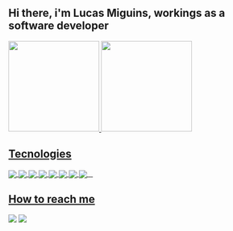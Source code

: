 ## Hi there, i'm Lucas Miguins, workings as a software developer
 <div>
  <a href="https://github.com/miguins">
  <img height="180em" src="https://github-readme-stats.vercel.app/api?username=miguins&show_icons=true&theme=tokyonight&include_all_commits=true&count_private=true"/>
  <img height="180em" src="https://github-readme-stats.vercel.app/api/top-langs/?username=miguins&layout=compact&langs_count=7&theme=tokyonight&hide=javascript,css"/>
</div>
  
## Tecnologies
<div style="display: inline_block">
  <img align="center" src="https://img.shields.io/badge/Java-ED8B00?style=for-the-badge&logo=java&logoColor=white" />
  <img align="center" src="https://img.shields.io/badge/Kotlin-0095D5?&style=for-the-badge&logo=kotlin&logoColor=white" />
  <img align="center" src="https://img.shields.io/badge/TypeScript-007ACC?style=for-the-badge&logo=typescript&logoColor=white" />
  <img align="center" src="https://img.shields.io/badge/Spring-6DB33F?style=for-the-badge&logo=spring&logoColor=white" />
  <img align="center" src="https://img.shields.io/badge/Micronaut-White?style=for-the-badge&color=black&logo=micronaut" />
  <img align="center" src="https://img.shields.io/badge/Angular-DD0031?style=for-the-badge&logo=angular&logoColor=white" />
  <img align="center" src="https://img.shields.io/badge/PostgreSQL-316192?style=for-the-badge&logo=postgresql&logoColor=white" />
  <img align="center" src="https://img.shields.io/badge/MySQL-00000F?style=for-the-badge&logo=mysql&logoColor=white" />
  <img align="center" src="" />
  <img align="center" src="" />
  <img align="center" src="" />
</div>
  
  ## How to reach me
<div>
  <a href = "mailto:lucasmiguins@gmail.com"><img src="https://img.shields.io/badge/-Gmail-%23333?style=for-the-badge&logo=gmail&logoColor=white" target="_blank"></a>
  <a href="https://www.linkedin.com/in/lucasmiguins" target="_blank"><img src="https://img.shields.io/badge/-LinkedIn-%230077B5?style=for-the-badge&logo=linkedin&logoColor=white" target="_blank"></a> 
</div>

